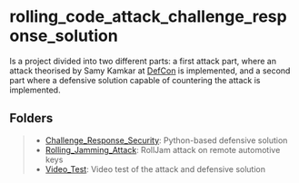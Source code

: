 # rolling_code_attack_challenge_response_solution

Is a project divided into two different parts: a first attack part, where an attack theorised by Samy Kamkar at [DefCon](https://samy.pl/defcon2015) is implemented, and a second part where a defensive solution capable of countering the attack is implemented.

## Folders

> + [Challenge_Response_Security][lk_sol]: Python-based defensive solution
> + [Rolling_Jamming_Attack][lk_att]: RollJam attack on remote automotive keys
> + [Video_Test][lk_vid]: Video test of the attack and defensive solution


[lk_sol]: https://github.com/filippoveronesi/rolling_code_attack_challenge_response_solution/tree/main/Challenge_Response_Security "Challenge_Response_Security"
[lk_att]: https://github.com/filippoveronesi/rolling_code_attack_challenge_response_solution/tree/main/Rolling_Jamming_Attack "[Rolling_Jamming_Attack"
[lk_vid]: https://github.com/filippoveronesi/rolling_code_attack_challenge_response_solution/tree/main/Video_Test "Video_Test"
